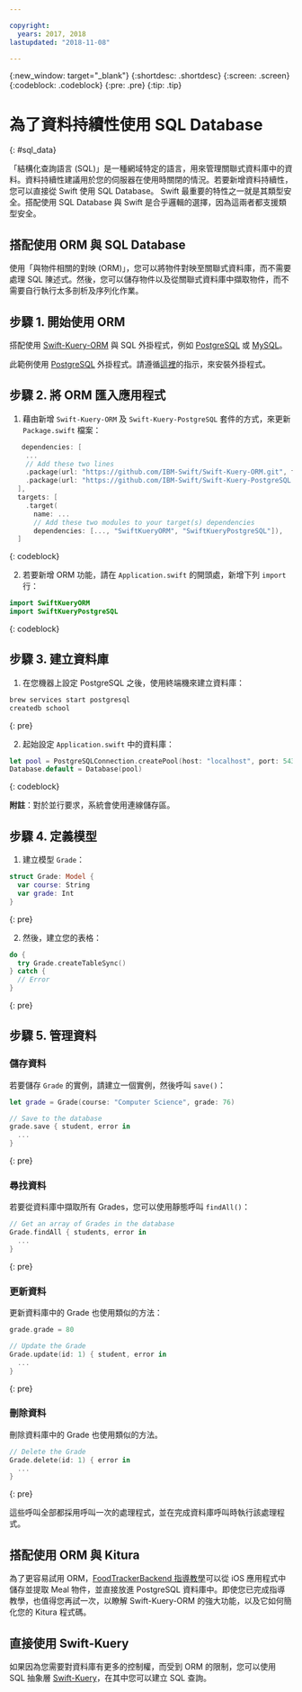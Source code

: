 ```yaml
---

copyright:
  years: 2017, 2018
lastupdated: "2018-11-08"

---
```

{:new_window: target="_blank"}
{:shortdesc: .shortdesc}
{:screen: .screen}
{:codeblock: .codeblock}
{:pre: .pre}
{:tip: .tip}

# 為了資料持續性使用 SQL Database
{: #sql_data}

「結構化查詢語言 (SQL)」是一種網域特定的語言，用來管理關聯式資料庫中的資料。資料持續性建議用於您的伺服器在使用時關閉的情況。若要新增資料持續性，您可以直接從 Swift 使用 SQL Database。
Swift 最重要的特性之一就是其類型安全。搭配使用 SQL Database 與 Swift 是合乎邏輯的選擇，因為這兩者都支援類型安全。

## 搭配使用 ORM 與 SQL Database

使用「與物件相關的對映 (ORM)」，您可以將物件對映至關聯式資料庫，而不需要處理 SQL 陳述式。然後，您可以儲存物件以及從關聯式資料庫中擷取物件，而不需要自行執行太多剖析及序列化作業。

## 步驟 1. 開始使用 ORM

搭配使用 [Swift-Kuery-ORM](http://github.com/IBM-Swift/Swift-Kuery-ORM) 與 SQL 外掛程式，例如 [PostgreSQL](http://github.com/IBM-Swift/Swift-Kuery-PostgreSQL) 或 [MySQL](http://github.com/IBM-Swift/SwiftKueryMySQL)。

此範例使用 [PostgreSQL](http://github.com/IBM-Swift/Swift-Kuery-PostgreSQL) 外掛程式。請遵循[這裡](https://github.com/IBM-Swift/Swift-Kuery-PostgreSQL#postgresql-client-installation)的指示，來安裝外掛程式。

## 步驟 2. 將 ORM 匯入應用程式

1. 藉由新增 `Swift-Kuery-ORM` 及 `Swift-Kuery-PostgreSQL` 套件的方式，來更新 `Package.swift` 檔案：
  ```swift
     dependencies: [
      ...
      // Add these two lines
      .package(url: "https://github.com/IBM-Swift/Swift-Kuery-ORM.git", from: "0.0.1"),
      .package(url: "https://github.com/IBM-Swift/Swift-Kuery-PostgreSQL.git", from: "1.0.0"),
    ],
    targets: [
      .target(
        name: ...
        // Add these two modules to your target(s) dependencies
        dependencies: [..., "SwiftKueryORM", "SwiftKueryPostgreSQL"]),
    ]
  ```
  {: codeblock}

2. 若要新增 ORM 功能，請在 `Application.swift` 的開頭處，新增下列 `import` 行：
  ```swift
  import SwiftKueryORM
  import SwiftKueryPostgreSQL
  ```
  {: codeblock}

## 步驟 3. 建立資料庫

1. 在您機器上設定 PostgreSQL 之後，使用終端機來建立資料庫：
  ```bash
  brew services start postgresql
  createdb school
  ```
  {: pre}

2. 起始設定 `Application.swift` 中的資料庫：
  ```swift
  let pool = PostgreSQLConnection.createPool(host: "localhost", port: 5432, options: [.databaseName("school")], poolOptions: ConnectionPoolOptions(initialCapacity: 10, maxCapacity: 50, timeout: 10000))
  Database.default = Database(pool)
  ```
  {: codeblock}

  **附註**：對於並行要求，系統會使用連線儲存區。

## 步驟 4. 定義模型

1. 建立模型 `Grade`：
  ```swift
  struct Grade: Model {
    var course: String
    var grade: Int
  }
  ```
  {: pre}

2. 然後，建立您的表格：
  ```swift
  do {
    try Grade.createTableSync()
  } catch {
    // Error
  }
  ```
  {: pre}

## 步驟 5. 管理資料

### 儲存資料

若要儲存 `Grade` 的實例，請建立一個實例，然後呼叫 `save()`：
```swift
let grade = Grade(course: "Computer Science", grade: 76)

// Save to the database
grade.save { student, error in
  ...
}
```
{: pre}

### 尋找資料

若要從資料庫中擷取所有 Grades，您可以使用靜態呼叫 `findAll()`：
```swift
// Get an array of Grades in the database
Grade.findAll { students, error in
  ...
}
```
{: pre}

### 更新資料

更新資料庫中的 Grade 也使用類似的方法：
```swift
grade.grade = 80

// Update the Grade
Grade.update(id: 1) { student, error in
  ...
}
```
{: pre}

### 刪除資料

刪除資料庫中的 Grade 也使用類似的方法。
```swift
// Delete the Grade
Grade.delete(id: 1) { error in
  ...
}
```
{: pre}

這些呼叫全部都採用呼叫一次的處理程式，並在完成資料庫呼叫時執行該處理程式。

## 搭配使用 ORM 與 Kitura

為了更容易試用 ORM，[FoodTrackerBackend 指導教學](https://github.com/IBM/FoodTrackerBackend)可以從 iOS 應用程式中儲存並提取 Meal 物件，並直接放進 PostgreSQL 資料庫中。即使您已完成指導教學，也值得您再試一次，以瞭解 Swift-Kuery-ORM 的強大功能，以及它如何簡化您的 Kitura 程式碼。

## 直接使用 Swift-Kuery

如果因為您需要對資料庫有更多的控制權，而受到 ORM 的限制，您可以使用 SQL 抽象層 [Swift-Kuery](http://github.com/IBM-Swift/Swift-Kuery)，在其中您可以建立 SQL 查詢。
